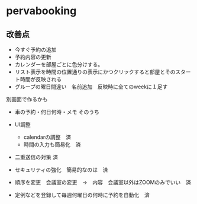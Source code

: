 # pervabooking
## 改善点
- 今すぐ予約の追加
- 予約内容の更新
- カレンダーを部屋ごとに色分けする。
- リスト表示を時間の位置通りの表示にかつクリックすると部屋とそのスタート時間が反映される
- グループの曜日間違い　名前追加　反映時に全てのweekに１足す

別画面で作るかも
- 車の予約・何日何時・メモ そのうち 


- UI調整
    - calendarの調整　済
    - 時間の入力も簡易化　済
- 二重送信の対策 済
- セキュリティの強化　簡易的なのは　済
- 順序を変更　会議室の変更　→　内容　会議室以外はZOOMのみでいい　済
- 定例などを登録して毎週何曜日の何時に予約を自動化　済